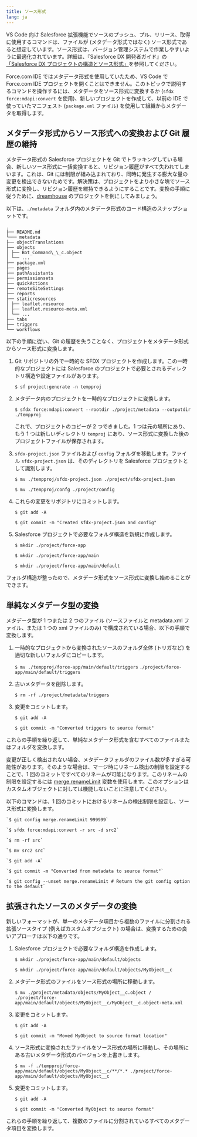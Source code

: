 ```yaml
---
title: ソース形式
lang: ja
---
```


VS Code 向け Salesforce 拡張機能でソースのプッシュ、プル、リリース、取得に使用するコマンドは、ファイルが \(メタデータ形式ではなく\) ソース形式であると想定しています。ソース形式は、バージョン管理システムで作業しやすいように最適化されています。詳細は、『Salesforce DX 開発者ガイド』の[「Salesforce DX プロジェクトの構造とソース形式」](https://developer.salesforce.com/docs/atlas.en-us.sfdx_dev.meta/sfdx_dev/sfdx_dev_source_file_format.htm)を参照してください。

Force.com IDE ではメタデータ形式を使用していたため、VS Code で Force.com IDE プロジェクトを開くことはできません。このトピックで説明するコマンドを操作するには、メタデータをソース形式に変換するか \(`sfdx force:mdapi:convert` を使用\)、新しいプロジェクトを作成して、以前の IDE で使っていたマニフェスト \(`package.xml` ファイル\) を使用して組織からメタデータを取得します。

## メタデータ形式からソース形式への変換および Git 履歴の維持

メタデータ形式の Salesforce プロジェクトを Git でトラッキングしている場合、新しいソース形式に一括変換すると、リビジョン履歴がすべて失われてしまいます。これは、Git には制限が組み込まれており、同時に発生する膨大な量の変更を検出できないためです。解決策は、プロジェクトをより小さな塊でソース形式に変換し、リビジョン履歴を維持できるようにすることです。変換の手順に従うために、[dreamhouse](https://github.com/dreamhouseapp/dreamhouse-sfdx) のプロジェクトを例にしてみましょう。

以下は、`./metadata` フォルダ内のメタデータ形式のコード構造のスナップショットです。

```text
.
├── README.md
└─── metadata
├── objectTranslations
├── objects
│ ├── Bot_Command\_\_c.object
│ └── ...
├── package.xml
├── pages
├── pathAssistants
├── permissionsets
├── quickActions
├── remoteSiteSettings
├── reports
├── staticresources
│ ├── leaflet.resource
│ ├── leaflet.resource-meta.xml
│ └── ...
├── tabs
├── triggers
└── workflows
```

以下の手順に従い、Git の履歴を失うことなく、プロジェクトをメタデータ形式からソース形式に変換します。

1. Git リポジトリの外で一時的な SFDX プロジェクトを作成します。この一時的なプロジェクトには Salesforce のプロジェクトで必要とされるディレクトリ構造や設定ファイルがあります。

   `$ sf project:generate -n tempproj`

2. メタデータ内のプロジェクトを一時的なプロジェクトに変換します。

   `$ sfdx force:mdapi:convert --rootdir ./project/metadata --outputdir ./tempproj`

   これで、プロジェクトのコピーが 2 つできました。1 つは元の場所にあり、もう 1 つは新しいディレクトリ `temproj` にあり、ソース形式に変換した後のプロジェクトファイルが保存されます。

3. `sfdx-project.json` ファイルおよび `config` フォルダを移動します。ファイル `sfdx-project.json` は、そのディレクトリを Salesforce プロジェクトとして識別します。

   `$ mv ./tempproj/sfdx-project.json ./project/sfdx-project.json`

   `$ mv ./tempproj/confg ./project/config`

4. これらの変更をリポジトリにコミットします。

   `$ git add -A`

   `$ git commit -m "Created sfdx-project.json and config"`

5. Salesforce プロジェクトで必要なフォルダ構造を新規に作成します。

   `$ mkdir ./project/force-app`

   `$ mkdir ./project/force-app/main`

   `$ mkdir ./project/force-app/main/default`

フォルダ構造が整ったので、メタデータ形式をソース形式に変換し始めることができます。

## 単純なメタデータ型の変換

メタデータ型が 1 つまたは 2 つのファイル (ソースファイルと metadata.xml ファイル、または 1 つの xml ファイルのみ) で構成されている場合、以下の手順で変換します。

1. 一時的なプロジェクトから変換されたソースのフォルダ全体 (トリガなど) を適切な新しいフォルダにコピーします。

   `$ mv ./tempproj/force-app/main/default/triggers`
   `./project/force-app/main/default/triggers`

2. 古いメタデータを削除します。

   `$ rm -rf ./project/metadata/triggers`

3. 変更をコミットします。

   `$ git add -A`

   `$ git commit -m "Converted triggers to source format"`

これらの手順を繰り返して、単純なメタデータ形式を含むすべてのファイルまたはフォルダを変換します。

変更が正しく検出されない場合、メタデータフォルダのファイル数が多すぎる可能性があります。そのような場合は、マージ時にリネーム検出の制限を設定することで、1 回のコミットですべてのリネームが可能になります。このリネームの制限を設定するには [merge.renameLimit](https://git-scm.com/docs/git-config/1.5.6.5#git-config-mergerenameLimit) 変数を使用します。このオプションはカスタムオブジェクトに対しては機能しないことに注意してください。

以下のコマンドは、1 回のコミットにおけるリネームの検出制限を設定し、ソース形式に変換します。

```text
`$ git config merge.renameLimit 999999`

`$ sfdx force:mdapi:convert -r src -d src2`

`$ rm -rf src`

`$ mv src2 src`

`$ git add -A`

`$ git commit -m "Converted from metadata to source format"`

`$ git config --unset merge.renameLimit # Return the git config option to the default`
```

## 拡張されたソースのメタデータの変換

新しいフォーマットが、単一のメタデータ項目から複数のファイルに分割される拡張ソースタイプ (例えばカスタムオブジェクト) の場合は、変換するための良いアプローチは以下の通りです。

1. Salesforce プロジェクトで必要なフォルダ構造を作成します。

   `$ mkdir ./project/force-app/main/default/objects`

   `$ mkdir ./project/force-app/main/default/objects/MyObject__c`

2. メタデータ形式のファイルをソース形式の場所に移動します。

   `$ mv ./project/metadata/objects/MyObject__c.object /`
   `./project/force-app/main/default/objects/MyObject__c/MyObject__c.object-meta.xml`

3. 変更をコミットします。

   `$ git add -A`

   `$ git commit -m "Moved MyObject to source format location"`

4. ソース形式に変換されたファイルをソース形式の場所に移動し、その場所にある古いメタデータ形式のバージョンを上書きします。

   `$ mv -f ./tempproj/force-app/main/default/objects/MyObject__c/**/*.* ./project/force-app/main/default/objects/MyObject__c`

5. 変更をコミットします。

   `$ git add -A`

   `$ git commit -m "Converted MyObject to source format"`

これらの手順を繰り返して、複数のファイルに分割されているすべてのメタデータ項目を変換します。
